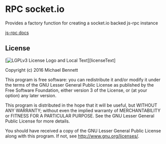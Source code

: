 # RPC socket.io

Provides a factory function for creating a socket.io backed js-rpc instance
 
[js-rpc docs](https://github.com/bennett000/js-rpc/docs/index.html "js-rpc documentation")

## License

[![LGPLv3 License Logo and Local Text][licenseImage]][licenseText]

[licenseImage]: https://www.gnu.org/graphics/lgplv3-147x51.png "LGPLv3 logo"

Copyright (c) 2016 Michael Bennett

This program is free software: you can redistribute it and/or modify
it under the terms of the GNU Lesser General Public License as published by
the Free Software Foundation, either version 3 of the License, or
(at your option) any later version.

This program is distributed in the hope that it will be useful,
but WITHOUT ANY WARRANTY; without even the implied warranty of
MERCHANTABILITY or FITNESS FOR A PARTICULAR PURPOSE.  See the
GNU Lesser General Public License for more details.

You should have received a copy of the GNU Lesser General Public License
along with this program.  If not, see <http://www.gnu.org/licenses/>.
